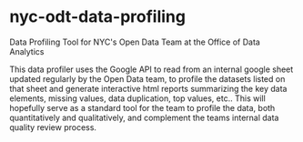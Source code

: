 # nyc-odt-data-profiling
Data Profiling Tool for NYC's Open Data Team at the Office of Data Analytics

This data profiler uses the Google API to read from an internal google sheet updated regularly by the Open Data team, to profile the datasets listed on that sheet and generate interactive html reports summarizing the key data elements, missing values, data duplication, top values, etc.. This will hopefully serve as a standard tool for the team to profile the data, both quantitatively and qualitatively, and complement the teams internal data quality review process. 
